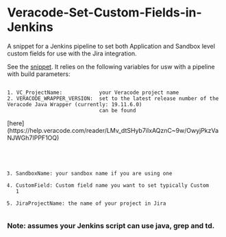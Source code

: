 # Veracode-Set-Custom-Fields-in-Jenkins
A snippet for a Jenkins pipeline to set both Application and Sandbox level custom fields for use with the Jira integration.

See the [snippet](https://github.com/christyson/Veracode-Set-Custom-Fields-in-Jenkins/blob/master/Veracode%20Set%20Custom%20Field%20Snippet).  It relies on the following variables for usw with a pipeline with build parameters:
<pre><code>
1. VC_ProjectName:            your Veracode project name
2. VERACODE_WRAPPER_VERSION:  set to the latest release number of the Veracode Java Wrapper (currently: 19.11.6.0) 
                              can be found </pre></code>[here](https://help.veracode.com/reader/LMv_dtSHyb7iIxAQznC~9w/OwyjPkzVaNJWGh7IPPF1OQ)<pre><code>
3. SandboxName:               your sandbox name if you are using one
4. CustomField:               Custom field name you want to set typically Custom 1
5. JiraProjectName:           the name of your project in Jira
</pre></code>

### Note: assumes your Jenkins script can use java, grep and td. 
